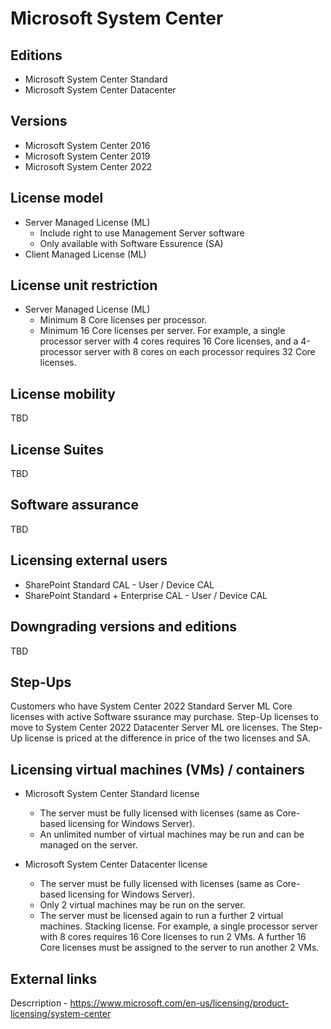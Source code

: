 # Microsoft System Center

## Editions
- Microsoft System Center Standard
- Microsoft System Center Datacenter

## Versions
- Microsoft System Center 2016
- Microsoft System Center 2019
- Microsoft System Center 2022

## License model
- Server Managed License (ML)
    - Include right to use Management Server software
    - Only available with Software Essurence (SA)
- Client Managed License (ML)

## License unit restriction
- Server Managed License (ML)
    - Minimum 8 Core licenses per processor.
    - Minimum 16 Core licenses per server.
For example, a single processor server with 4 cores requires 16 Core licenses, and a 4-processor server with 8 cores on each processor requires 32 Core licenses.

## License mobility
TBD

## License Suites
TBD

## Software assurance
TBD

## Licensing external users
- SharePoint Standard CAL - User / Device CAL
- SharePoint Standard + Enterprise CAL - User / Device CAL

## Downgrading versions and editions
TBD

## Step-Ups
Customers who have System Center 2022 Standard Server ML Core licenses with active Software ssurance may purchase. Step-Up licenses to move to System Center 2022 Datacenter Server ML ore licenses.
The Step-Up license is priced at the difference in price of the two licenses and SA.

## Licensing virtual machines (VMs) / containers
- Microsoft System Center Standard license  
    - The server must be fully licensed with  licenses (same as Core-based licensing for Windows Server).
    - An unlimited number of virtual machines may be run and can be managed on the server.
  
- Microsoft System Center Datacenter license
    - The server must be fully licensed with  licenses (same as Core-based licensing for Windows Server).
    - Only 2 virtual machines may be run on the server.
    - The server must be licensed again to run a further 2 virtual machines. Stacking license.
For example, a single processor server with 8 cores requires 16 Core licenses to run 2 VMs. A further 16 Core licenses must be assigned to the server to run another 2 VMs.

## External links
Descrription - https://www.microsoft.com/en-us/licensing/product-licensing/system-center
